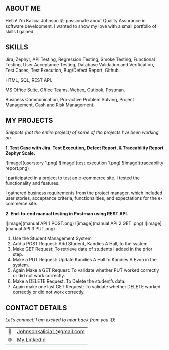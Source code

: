 
## ABOUT ME

Hello! I'm Kalicia Johnson 🤓, passionate about Quality Assurance in software development. I wanted to show my love with a small portfolio of skills I gained. 

## SKILLS

Jira, Zephyr, API Testing, Regression Testing, Smoke Testing, Functional Testing, User Acceptance Testing, Database Validation and Verification, Test Cases, Test Execution, Bug/Defect Report, Github.

HTML, SQL, REST API.

MS Office Suite, Office Teams, Webex, Outlook, Postman.

Business Communication, Pro-active Problem Solving, Project Management, Cash and Risk Management.

## MY PROJECTS 

*Snippets (not the entire project) of some of the projects I've been working on.*

**1. Test Case with Jira. Test Execution, Defect Report, & Traceability Report Zephyr Scale.**

![image](userstory 1.png) ![image](test execution 1.png) ![image](traceability report.png) 

I participated in a project to test an e-commerce site. I tested the functionality and features.

I gathered business requirements from the project manager, which included user stories, acceptance criteria, functionalities, and expectations for the e-commerce site.


**2. End-to-end manual testing in Postman using REST API.**

![image](manual API 1 POST.png) ![image](manual API 2 GET .png) ![image](manual API 3 PUT.png) 

1. Use the Student Management System
2. Add a POST Request: Add Student, Kandies A Hall, to the system.
3. Make GET Request: To retrieve data of students I added in the  prior step.
4. Make a PUT Request: Update Kandies A Hall to Kandies A Evon in the system.
5. Again Make a GET Request: To validate whether PUT worked correctly or did not work correctly.
6. Make a DELETE Request: To Delete the student’s data.
7. Again make one last GET Request: To validate whether DELETE worked correctly or did not work correctly. 


## CONTACT DETAILS

*Let’s connect! I am excited to hear back from you :D!*
<table>
  <tbody>
    <tr>
      <td>📧</td>
      <td><a href="mailto:Johnsonkalicia1@gmail.com">Johnsonkalicia1@gmail.com</a></td>
    </tr>
    <tr>
      <td>🌐</td>
      <td><a href="https://www.linkedin.com/in/kaliciajohnson/"> My LinkedIn</a></td>
    </tr>
    <tr>
     
